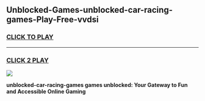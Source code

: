 
## Unblocked-Games-unblocked-car-racing-games-Play-Free-vvdsi
<h3>
<a href="https://premium76.site?title=unblocked-car-racing-games&ref=21A">CLICK TO PLAY</a></h3>
<hr>

<h3>
<a href="https://premium76.site?title=unblocked-car-racing-games&ref=21A">CLICK 2 PLAY</a>
  
</h3>

<a href="https://premium76.site?title=unblocked-car-racing-games&ref=21A"><img src="https://clearcache.store/games.png"></a>


**unblocked-car-racing-games games unblocked: Your Gateway to Fun and Accessible Online Gaming**
